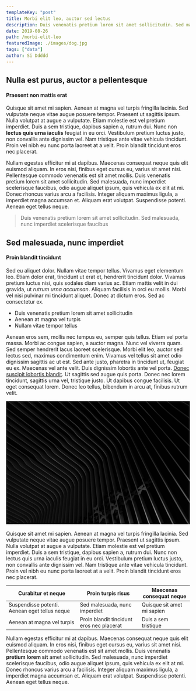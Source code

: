 ```yaml
---
templateKey: "post"
title: Morbi elit leo, auctor sed lectus
description: Duis venenatis pretium lorem sit amet sollicitudin. Sed malesuada, nunc imperdiet
date: 2019-08-26
path: /morbi-elit-leo
featuredImage: ./images/dog.jpg
tags: ["data"]
author: Si Ddddd
---
```


## Nulla est purus, auctor a pellentesque

#### Praesent non mattis erat

Quisque sit amet mi sapien. Aenean at magna vel turpis fringilla lacinia. Sed vulputate neque vitae augue posuere tempor. Praesent ut sagittis ipsum. Nulla volutpat at augue a vulputate. Etiam molestie est vel pretium imperdiet. Duis a sem tristique, dapibus sapien a, rutrum dui. Nunc non **lectus quis urna iaculis** feugiat in eu orci. Vestibulum pretium luctus justo, non convallis ante dignissim vel. Nam tristique ante vitae vehicula tincidunt. Proin vel nibh eu nunc porta laoreet at a velit. Proin blandit tincidunt eros nec placerat.

Nullam egestas efficitur mi at dapibus. Maecenas consequat neque quis elit euismod aliquam. In eros nisi, finibus eget cursus eu, varius sit amet nisi. Pellentesque commodo venenatis est sit amet mollis. Duis venenatis pretium lorem sit amet sollicitudin. Sed malesuada, nunc imperdiet scelerisque faucibus, odio augue aliquet ipsum, quis vehicula ex elit at mi. Donec rhoncus varius arcu a facilisis. Integer aliquam maximus ligula, a imperdiet magna accumsan et. Aliquam erat volutpat. Suspendisse potenti. Aenean eget tellus neque.

> Duis venenatis pretium lorem sit amet sollicitudin. Sed malesuada, nunc imperdiet scelerisque faucibus

## Sed malesuada, nunc imperdiet

#### Proin blandit tincidunt

Sed eu aliquet dolor. Nullam vitae tempor tellus. Vivamus eget elementum leo. Etiam dolor erat, tincidunt ut erat et, hendrerit tincidunt dolor. Vivamus pretium luctus nisi, quis sodales diam varius ac. Etiam mattis velit in dui gravida, ut _rutrum urna accumsan_. Aliquam facilisis in orci eu mollis. Morbi vel nisi pulvinar mi tincidunt aliquet. Donec at dictum eros. Sed ac consectetur ex.

- Duis venenatis pretium lorem sit amet sollicitudin
- Aenean at magna vel turpis
- Nullam vitae tempor tellus

Aenean eros sem, mollis nec tempus eu, semper quis tellus. Etiam vel porta massa. Morbi ac congue sapien, a auctor magna. Nunc vel viverra quam. Sed semper hendrerit lacus laoreet scelerisque. Morbi elit leo, auctor sed lectus sed, maximus condimentum enim. Vivamus vel tellus sit amet odio dignissim sagittis ac ut est. Sed ante justo, pharetra in tincidunt ut, feugiat eu ex. Maecenas vel ante velit. Duis dignissim lobortis ante vel porta. [Donec suscipit lobortis blandit](http://github.com). Ut sagittis sed augue quis porta. Donec nec lorem tincidunt, sagittis urna vel, tristique justo. Ut dapibus congue facilisis. Ut eget consequat lorem. Donec leo tellus, bibendum in arcu at, finibus rutrum velit.

![This is the alt text for this image](./images/dark-design.jpg)

Quisque sit amet mi sapien. Aenean at magna vel turpis fringilla lacinia. Sed vulputate neque vitae augue posuere tempor. Praesent ut sagittis ipsum. Nulla volutpat at augue a vulputate. Etiam molestie est vel pretium imperdiet. Duis a sem tristique, dapibus sapien a, rutrum dui. Nunc non lectus quis urna iaculis feugiat in eu orci. Vestibulum pretium luctus justo, non convallis ante dignissim vel. Nam tristique ante vitae vehicula tincidunt. Proin vel nibh eu nunc porta laoreet at a velit. Proin blandit tincidunt eros nec placerat.

| Curabitur et neque                            | Proin turpis risus                        | Maecenas consequat neque   |
| --------------------------------------------- | ----------------------------------------- | -------------------------- |
| Suspendisse potenti. Aenean eget tellus neque | Sed malesuada, nunc imperdiet             | Quisque sit amet mi sapien |
| Aenean at magna vel turpis                    | Proin blandit tincidunt eros nec placerat | Duis a sem tristique       |

Nullam egestas efficitur mi at dapibus. Maecenas consequat neque quis elit euismod aliquam. In eros nisi, finibus eget cursus eu, varius sit amet nisi. Pellentesque commodo venenatis est sit amet mollis. Duis venenatis **pretium lorem sit** amet sollicitudin. Sed malesuada, nunc imperdiet scelerisque faucibus, odio augue aliquet ipsum, quis vehicula ex elit at mi. Donec rhoncus varius arcu a facilisis. Integer aliquam maximus ligula, a imperdiet magna accumsan et. Aliquam erat volutpat. Suspendisse potenti. Aenean eget tellus neque.
